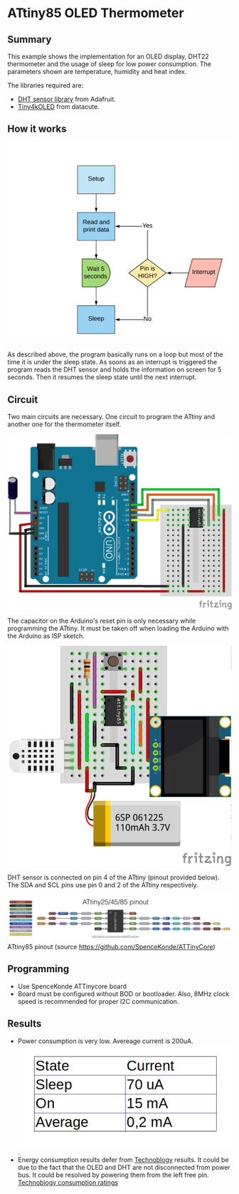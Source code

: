 # ATtiny85 OLED Thermometer
## Summary
This example shows the implementation for an OLED display, DHT22 thermometer and the usage of sleep for low power consumption.
The parameters shown are temperature, humidity and heat index.

The libraries required are:
- [DHT sensor library](https://github.com/adafruit/DHT-sensor-library/) from Adafruit.
- [Tiny4kOLED](https://github.com/datacute/Tiny4kOLED/) from datacute. 

## How it works
![flow chart](./img/flow_chart.png)

As described above, the program basically runs on a loop but most of the time it is under the sleep state. As soons as an interrupt is triggered the program reads the DHT sensor and holds the information on screen for 5 seconds. Then it resumes the sleep state until the next interrupt.

## Circuit

Two main circuits are necessary. One circuit to program the ATtiny and another one for the thermometer itself.

![Programmer circuit](./img/sketch_aa.png)

The capacitor on the Arduino's reset pin is only necessary while programming the ATtiny. It must be taken off when loading the Arduino with the Arduino as ISP sketch.

![Thermometer circuit](./img/sketch_bb.png)

DHT sensor is connected on pin 4 of the ATtiny (pinout provided below). The SDA and SCL pins use pin 0 and 2 of the ATtiny respectively.

![ATtiny85 pinout](./img/attiny_pinout.jpg)
ATtiny85 pinout (source https://github.com/SpenceKonde/ATTinyCore)

## Programming
- Use SpenceKonde ATTinycore board
- Board must be configured without BOD or bootloader. Also, 8MHz clock speed is recommended for proper I2C communication.

## Results
- Power consumption is very low. Avereage current is 200uA. ![Tested comsuption](./img/power_usage.png).
- Energy consumption results defer from [Technoblogy](http://www.technoblogy.com/show?KX0&fbclid=IwAR0qujeHHnLwCLaDrUGe500OKDWC_zPyXkE4ueqHWGD06zeFv5_O4Y1dK-k) results. It could be due to the fact that the OLED and DHT are not disconnected from power bus. It could be resolved by powering them from the left free pin.
[Technoblogy consumption ratings](./img/power_reference.jpg)
